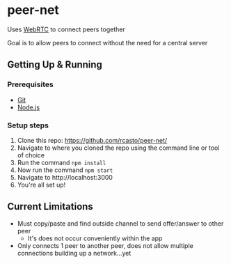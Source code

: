 # peer-net
Uses [WebRTC](https://www.w3.org/TR/webrtc/) to connect peers together

Goal is to allow peers to connect without the need for a central server

## Getting Up & Running
### Prerequisites
- [Git](https://git-scm.com/downloads)
- [Node.js](https://nodejs.org/en/download/)

### Setup steps
1. Clone this repo: https://github.com/rcasto/peer-net/
2. Navigate to where you cloned the repo using the command line or tool of choice
3. Run the command `npm install`
4. Now run the command `npm start`
5. Navigate to http://localhost:3000
6. You're all set up!

## Current Limitations
- Must copy/paste and find outside channel to send offer/answer to other peer
  - It's does not occur conveniently within the app
- Only connects 1 peer to another peer, does not allow multiple connections building up a network...yet
